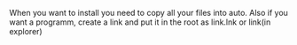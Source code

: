 When you want to install you need to copy all your files into auto.
Also if you want a programm, create a link and put it in the root as link.lnk or link(in explorer)